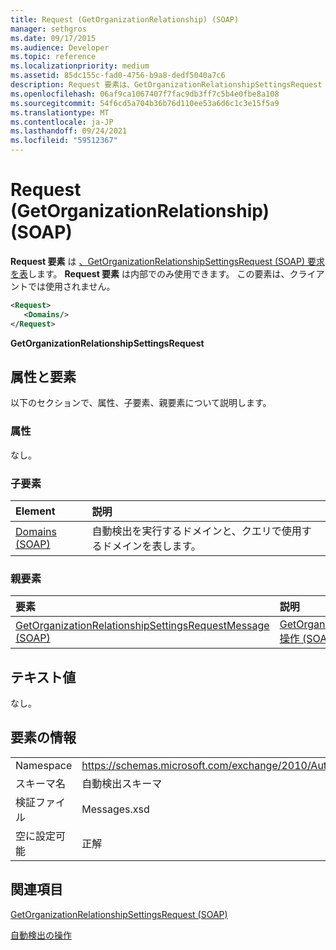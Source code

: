 ```yaml
---
title: Request (GetOrganizationRelationship) (SOAP)
manager: sethgros
ms.date: 09/17/2015
ms.audience: Developer
ms.topic: reference
ms.localizationpriority: medium
ms.assetid: 85dc155c-fad0-4756-b9a8-dedf5040a7c6
description: Request 要素は、GetOrganizationRelationshipSettingsRequest (SOAP) 要求を表します。 Request 要素は内部でのみ使用できます。 この要素は、クライアントでは使用されません。
ms.openlocfilehash: 06af9ca1067407f7fac9db3ff7c5b4e0fbe8a108
ms.sourcegitcommit: 54f6cd5a704b36b76d110ee53a6d6c1c3e15f5a9
ms.translationtype: MT
ms.contentlocale: ja-JP
ms.lasthandoff: 09/24/2021
ms.locfileid: "59512367"
---
```

# <a name="request-getorganizationrelationship-soap"></a>Request (GetOrganizationRelationship) (SOAP)

**Request 要素** は [、GetOrganizationRelationshipSettingsRequest (SOAP) 要求を表](getorganizationrelationshipsettingsrequest-soap.md)します。 **Request 要素** は内部でのみ使用できます。 この要素は、クライアントでは使用されません。 
  
```XML
<Request>
   <Domains/>
</Request>
```

 **GetOrganizationRelationshipSettingsRequest**
## <a name="attributes-and-elements"></a>属性と要素

以下のセクションで、属性、子要素、親要素について説明します。
  
### <a name="attributes"></a>属性

なし。
  
### <a name="child-elements"></a>子要素

|**Element**|**説明**|
|:-----|:-----|
|[Domains (SOAP)](domains-soap.md) <br/> |自動検出を実行するドメインと、クエリで使用するドメインを表します。  <br/> |
   
### <a name="parent-elements"></a>親要素

|**要素**|**説明**|
|:-----|:-----|
|[GetOrganizationRelationshipSettingsRequestMessage (SOAP)](getorganizationrelationshipsettingsrequestmessage-soap.md) <br/> |[GetOrganizationRelationshipSettings 操作 (SOAP) 操作要求を](getorganizationrelationshipsettings-operation-soap.md)表します。  <br/> |
   
## <a name="text-value"></a>テキスト値

なし。
  
## <a name="element-information"></a>要素の情報

|||
|:-----|:-----|
|Namespace  <br/> |https://schemas.microsoft.com/exchange/2010/Autodiscover  <br/> |
|スキーマ名  <br/> |自動検出スキーマ  <br/> |
|検証ファイル  <br/> |Messages.xsd  <br/> |
|空に設定可能  <br/> |正解  <br/> |
   
## <a name="see-also"></a>関連項目



[GetOrganizationRelationshipSettingsRequest (SOAP)](getorganizationrelationshipsettingsrequest-soap.md)


[自動検出の操作](https://msdn.microsoft.com/library/39726b67-2eb2-451b-9307-cfd0b518b55c%28Office.15%29.aspx)

